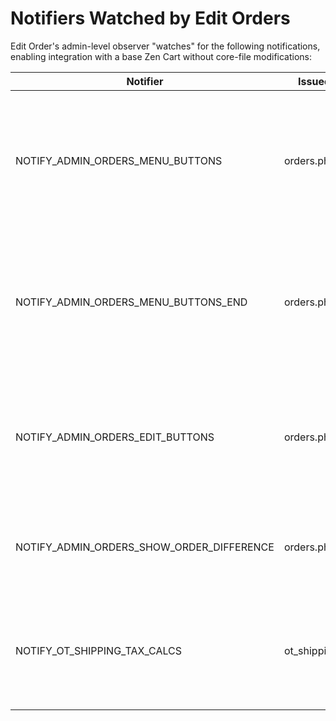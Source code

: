 # Notifiers Watched by Edit Orders

Edit Order's admin-level observer "watches" for the following notifications, enabling integration with a base Zen Cart without core-file modifications:

| Notifier | Issued by | Description |
| ----- | ----- | ----- |
| NOTIFY_ADMIN_ORDERS_MENU_BUTTONS | orders.php | Enables _EO_ to insert its 'Edit' button at the top of the currently-selected order's sidebox display. |
| NOTIFY_ADMIN_ORDERS_MENU_BUTTONS_END | orders.php | Enables _EO_ to insert its 'Edit' button at the bottom of the currently-selected order's sidebox display. |
| NOTIFY_ADMIN_ORDERS_EDIT_BUTTONS | orders.php | Enables _EO_ to insert its 'Edit' button at the bottom of an order's detailed (full) display. |
| NOTIFY_ADMIN_ORDERS_SHOW_ORDER_DIFFERENCE | orders.php | Enables _EO_ to insert its 'Edit' icon as part of the orders' listing display. |
| NOTIFY_OT_SHIPPING_TAX_CALCS | ot_shipping.php | Used by _EO_ to override the order's shipping-tax calculations when an order is updated. |
